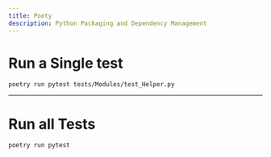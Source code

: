 ```yaml
---
title: Poety
description: Python Packaging and Dependency Management
---
```


# Run a Single test

```
poetry run pytest tests/Modules/test_Helper.py
```

---

# Run all Tests

```
poetry run pytest
```
